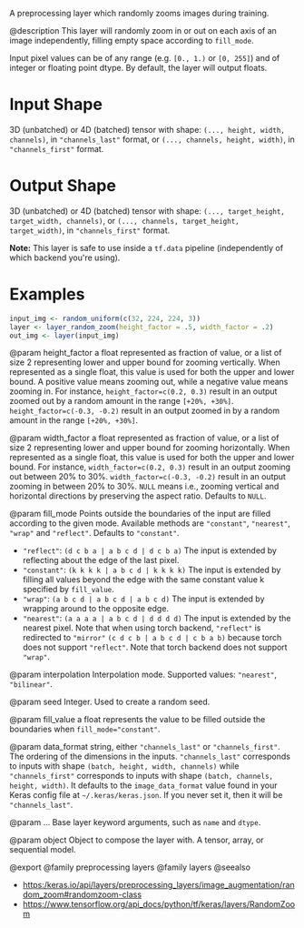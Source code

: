 A preprocessing layer which randomly zooms images during training.

@description
This layer will randomly zoom in or out on each axis of an image
independently, filling empty space according to `fill_mode`.

Input pixel values can be of any range (e.g. `[0., 1.)` or `[0, 255]`) and
of integer or floating point dtype.
By default, the layer will output floats.

# Input Shape
3D (unbatched) or 4D (batched) tensor with shape:
`(..., height, width, channels)`, in `"channels_last"` format,
or `(..., channels, height, width)`, in `"channels_first"` format.

# Output Shape
3D (unbatched) or 4D (batched) tensor with shape:
    `(..., target_height, target_width, channels)`,
    or `(..., channels, target_height, target_width)`,
    in `"channels_first"` format.

**Note:** This layer is safe to use inside a `tf.data` pipeline
(independently of which backend you're using).

# Examples

```r
input_img <- random_uniform(c(32, 224, 224, 3))
layer <- layer_random_zoom(height_factor = .5, width_factor = .2)
out_img <- layer(input_img)
```

@param height_factor
a float represented as fraction of value, or a list of
size 2 representing lower and upper bound for zooming vertically.
When represented as a single float, this value is used for both the
upper and lower bound. A positive value means zooming out, while a
negative value means zooming in. For instance,
`height_factor=c(0.2, 0.3)` result in an output zoomed out by a
random amount in the range `[+20%, +30%]`.
`height_factor=c(-0.3, -0.2)` result in an output zoomed in by a
random amount in the range `[+20%, +30%]`.

@param width_factor
a float represented as fraction of value, or a list of
size 2 representing lower and upper bound for zooming horizontally.
When represented as a single float, this value is used for both the
upper and lower bound. For instance, `width_factor=c(0.2, 0.3)`
result in an output zooming out between 20% to 30%.
`width_factor=c(-0.3, -0.2)` result in an output zooming in between
20% to 30%. `NULL` means i.e., zooming vertical and horizontal
directions by preserving the aspect ratio. Defaults to `NULL`.

@param fill_mode
Points outside the boundaries of the input are filled
according to the given mode. Available methods are `"constant"`,
`"nearest"`, `"wrap"` and `"reflect"`. Defaults to `"constant"`.
- `"reflect"`: `(d c b a | a b c d | d c b a)`
    The input is extended by reflecting about the edge of the last
    pixel.
- `"constant"`: `(k k k k | a b c d | k k k k)`
    The input is extended by filling all values beyond
    the edge with the same constant value k specified by
    `fill_value`.
- `"wrap"`: `(a b c d | a b c d | a b c d)`
    The input is extended by wrapping around to the opposite edge.
- `"nearest"`: `(a a a a | a b c d | d d d d)`
    The input is extended by the nearest pixel.
Note that when using torch backend, `"reflect"` is redirected to
`"mirror"` `(c d c b | a b c d | c b a b)` because torch does not
support `"reflect"`.
Note that torch backend does not support `"wrap"`.

@param interpolation
Interpolation mode. Supported values: `"nearest"`,
`"bilinear"`.

@param seed
Integer. Used to create a random seed.

@param fill_value
a float represents the value to be filled outside
the boundaries when `fill_mode="constant"`.

@param data_format
string, either `"channels_last"` or `"channels_first"`.
The ordering of the dimensions in the inputs. `"channels_last"`
corresponds to inputs with shape `(batch, height, width, channels)`
while `"channels_first"` corresponds to inputs with shape
`(batch, channels, height, width)`. It defaults to the
`image_data_format` value found in your Keras config file at
`~/.keras/keras.json`. If you never set it, then it will be
`"channels_last"`.

@param ...
Base layer keyword arguments, such as `name` and `dtype`.

@param object
Object to compose the layer with. A tensor, array, or sequential model.

@export
@family preprocessing layers
@family layers
@seealso
+ <https:/keras.io/api/layers/preprocessing_layers/image_augmentation/random_zoom#randomzoom-class>
+ <https://www.tensorflow.org/api_docs/python/tf/keras/layers/RandomZoom>


